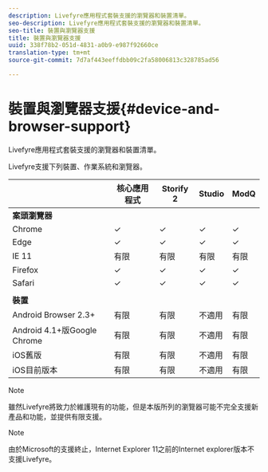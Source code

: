 ```yaml
---
description: Livefyre應用程式套裝支援的瀏覽器和裝置清單。
seo-description: Livefyre應用程式套裝支援的瀏覽器和裝置清單。
seo-title: 裝置與瀏覽器支援
title: 裝置與瀏覽器支援
uuid: 338f78b2-051d-4831-a0b9-e987f92660ce
translation-type: tm+mt
source-git-commit: 7d7af443eeffdbb09c2fa58006813c328785ad56

---
```



# 裝置與瀏覽器支援{#device-and-browser-support}

Livefyre應用程式套裝支援的瀏覽器和裝置清單。

Livefyre支援下列裝置、作業系統和瀏覽器。

|  | 核心應用程式 | Storify 2 | Studio | ModQ |
|---|---|---|---|---|
| **案頭瀏覽器** |  |  |  |  |
| Chrome | ✓ | ✓ | ✓ | ✓ |
| Edge | ✓ | ✓ | ✓ | ✓ |
| IE 11 | 有限 | 有限 | 有限 | 有限 |
| Firefox | ✓ | ✓ | ✓ | ✓ |
| Safari | ✓ | ✓ | ✓ | ✓ |
|  |  |  |  |  |
| **裝置** |  |  |  |  |
| Android Browser 2.3+ | 有限 | 有限 | 不適用 | 有限 |
| Android 4.1+版Google Chrome | 有限 | 有限 | 不適用 | 有限 |
| iOS舊版 | 有限 | 有限 | 不適用 | 有限 |
| iOS目前版本 | 有限 | 有限 | 不適用 | 有限 |

>[!NOTE]
>
>雖然Livefyre將致力於維護現有的功能，但是本版所列的瀏覽器可能不完全支援新產品和功能，並提供有限支援。

>[!NOTE]
>
>由於Microsoft的支援終止，Internet Explorer 11之前的Internet explorer版本不支援Livefyre。

